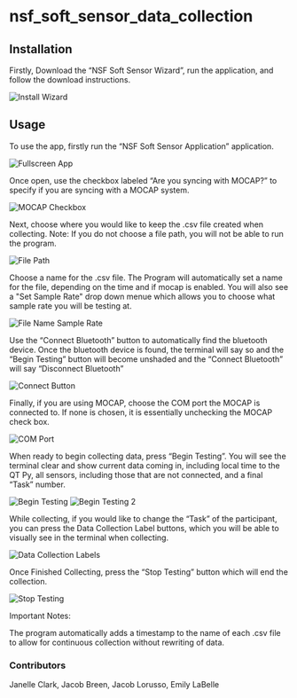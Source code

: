 # nsf_soft_sensor_data_collection

## Installation
Firstly, Download the “NSF Soft Sensor Wizard”, run the application, and follow the download instructions.

![Install Wizard](https://user-images.githubusercontent.com/91704735/229606666-1a73bde9-ed8f-473c-a515-7631109a012f.PNG)

## Usage
To use the app, firstly run the “NSF Soft Sensor Application” application. 

![Fullscreen App](https://user-images.githubusercontent.com/91704735/229606085-1ba6714d-7f96-4025-b6ef-6292c55bfb0c.PNG)

Once open, use the checkbox labeled “Are you syncing with MOCAP?” to specify if you are syncing with a MOCAP system. 

![MOCAP Checkbox](https://user-images.githubusercontent.com/91704735/223492961-399da026-9095-4a5b-8d9b-5b9fae6050f7.PNG)

Next, choose where you would like to keep the .csv file created when collecting. Note: If you do not choose a file path, you will not be able to run the program.

![File Path](https://user-images.githubusercontent.com/91704735/223493035-d420b2f0-04ff-4a75-b326-51151f299048.PNG)

Choose a name for the .csv file. The Program will automatically set a name for the file, depending on the time and if mocap is enabled. You will also see a "Set Sample Rate" drop down menue which allows you to choose what sample rate you will be testing at.

![File Name   Sample Rate](https://user-images.githubusercontent.com/91704735/229606170-f4cfa128-683e-46f4-a748-0aacf1fcc169.PNG)

Use the “Connect Bluetooth” button to automatically find the bluetooth device. Once the bluetooth device is found, the terminal will say so and the “Begin Testing” button will become unshaded and the “Connect Bluetooth” will say “Disconnect Bluetooth”

![Connect Button](https://user-images.githubusercontent.com/91704735/229606210-99ba61b7-af5f-4b25-8431-d4fa4a8f74a2.PNG)

Finally, if you are using MOCAP, choose the COM port the MOCAP is connected to. If none is chosen, it is essentially unchecking the MOCAP check box.

![COM Port](https://user-images.githubusercontent.com/91704735/229606257-c5bf0ffe-74ae-41f0-bc5d-b0b6dd78b492.PNG)

When ready to begin collecting data, press “Begin Testing”. You will see the terminal clear and show current data coming in, including local time to the QT Py, all sensors, including those that are not connected, and a final “Task” number. 

![Begin Testing](https://user-images.githubusercontent.com/91704735/229605950-5d60c1be-aed7-41e7-97d6-03dd5ab430bf.PNG)
![Begin Testing 2](https://user-images.githubusercontent.com/91704735/229606036-78cda8a5-54ed-4f63-b1e2-3e1ac4971a91.PNG)

While collecting, if you would like to change the “Task” of the participant, you can press the Data Collection Label buttons, which you will be able to visually see in the terminal when collecting.

![Data Collection Labels](https://user-images.githubusercontent.com/91704735/229606287-e9537037-84db-4aa8-8f93-294c8c0778ca.PNG)

Once Finished Collecting, press the “Stop Testing” button which will end the collection.

![Stop Testing](https://user-images.githubusercontent.com/91704735/229606332-9c817163-1585-4dac-a6e5-bfcf4a8643e6.PNG)

Important Notes:

The program automatically adds a timestamp to the name of each .csv file to allow for continuous collection without rewriting of data.


### Contributors

Janelle Clark,
Jacob Breen,
Jacob Lorusso,
Emily LaBelle

